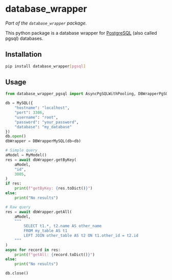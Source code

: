 # database_wrapper

_Part of the `database_wrapper` package._

This python package is a database wrapper for [PostgreSQL](https://www.postgresql.org/) (also called pgsql) databases.

## Installation

```bash
pip install database_wrapper[pgsql]
```

## Usage

```python
from database_wrapper_pgsql import AsyncPgSQLWithPooling, DBWrapperPgSQL

db = MySQL({
    "hostname": "localhost",
    "port": 3306,
    "username": "root",
    "password": "your_password",
    "database": "my_database"
})
db.open()
dbWrapper = DBWrapperMySQL(db=db)

# Simple query
aModel = MyModel()
res = await dbWrapper.getByKey(
    aModel,
    "id",
    3005,
)
if res:
    print(f"getByKey: {res.toDict()}")
else:
    print("No results")

# Raw query
res = await dbWrapper.getAll(
    aModel,
    """
        SELECT t1.*, t2.name AS other_name
        FROM my_table AS t1
        LEFT JOIN other_table AS t2 ON t1.other_id = t2.id
    """
)
async for record in res:
    print(f"getAll: {record.toDict()}")
else:
    print("No results")

db.close()
```
